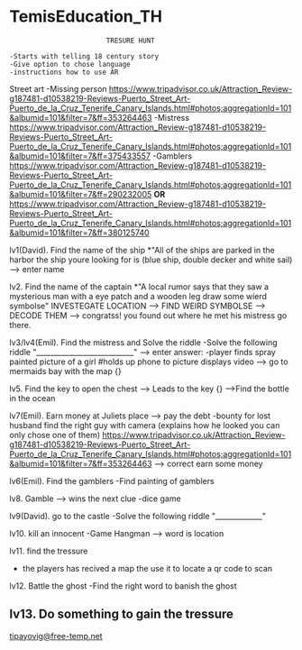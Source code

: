 # TemisEducation_TH

							TRESURE HUNT		

	-Starts with telling 18 century story
	-Give option to chose language
	-instructions how to use AR

Street art
-Missing person
https://www.tripadvisor.co.uk/Attraction_Review-g187481-d10538219-Reviews-Puerto_Street_Art-Puerto_de_la_Cruz_Tenerife_Canary_Islands.html#photos;aggregationId=101&albumid=101&filter=7&ff=353264463
-Mistress
https://www.tripadvisor.com/Attraction_Review-g187481-d10538219-Reviews-Puerto_Street_Art-Puerto_de_la_Cruz_Tenerife_Canary_Islands.html#photos;aggregationId=101&albumid=101&filter=7&ff=375433557
-Gamblers
https://www.tripadvisor.com/Attraction_Review-g187481-d10538219-Reviews-Puerto_Street_Art-Puerto_de_la_Cruz_Tenerife_Canary_Islands.html#photos;aggregationId=101&albumid=101&filter=7&ff=290232005
__OR__
https://www.tripadvisor.com/Attraction_Review-g187481-d10538219-Reviews-Puerto_Street_Art-Puerto_de_la_Cruz_Tenerife_Canary_Islands.html#photos;aggregationId=101&albumid=101&filter=7&ff=380125740

 
lv1(David). Find the name of the ship
	*"All of the ships are parked in the harbor the ship youre looking for is (blue ship, double decker and white sail)
		--> enter name 
 
	

lv2. Find the name of the captain
	*"A local rumor says that they saw a mysterious man with a eye patch and a wooden leg draw some wierd symbolse"
		INVESTEGATE LOCATION --> FIND WEIRD SYMBOLSE --> DECODE THEM --> congratss! 
			you found out where he met his mistress go there.

	
lv3/lv4(Emil). Find the mistress and Solve the riddle
	-Solve the following riddle "___________________________"	--> enter answer:
		-player finds spray painted picture of a girl #holds up phone to picture displays video
		--> go to mermaids bay with the map {}

lv5. Find the key to open the chest
	--> Leads to the key {}
	-->Find the bottle in the ocean 


lv7(Emil). Earn money at Juliets place	-->	pay the debt
	-bounty for lost husband find the right guy with camera (explains how he looked you can only chose one of them) https://www.tripadvisor.co.uk/Attraction_Review-g187481-d10538219-Reviews-Puerto_Street_Art-Puerto_de_la_Cruz_Tenerife_Canary_Islands.html#photos;aggregationId=101&albumid=101&filter=7&ff=353264463
		--> correct earn some money	

lv6(Emil). Find the gamblers
-Find painting of gamblers

lv8. Gamble	-->	wins the next clue
-dice game

lv9(David). go to the castle
-Solve the following riddle "_____________"

lv10. kill an innocent
-Game Hangman 	-->	word is location
	
	
lv11. find the tressure
- the players has recived a map the use it to locate a qr code to scan

lv12. Battle the ghost
-Find the right word to banish the ghost

	
lv13. Do something to gain the tressure
-
	
	
tipayovig@free-temp.net
